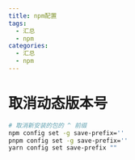 ```yaml
---
title: npm配置
tags:
  - 汇总
  - npm
categories:
  - 汇总
  - npm
---
```


# 取消动态版本号

```bash
# 取消新安装的包的 ^ 前缀
npm config set -g save-prefix=''
pnpm config set -g save-prefix=''
yarn config set save-prefix ""
```